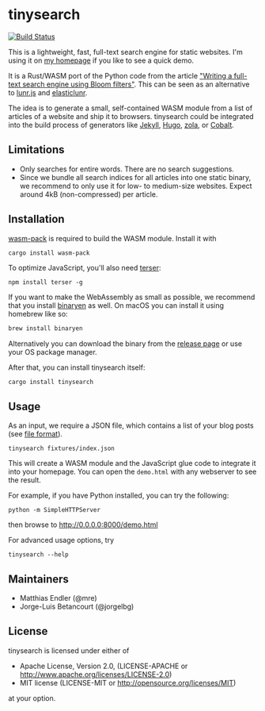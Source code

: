 # tinysearch

[![Build
Status](https://travis-ci.org/mre/tinysearch.svg?branch=master)](https://travis-ci.org/mre/tinysearch)

This is a lightweight, fast, full-text search engine for static websites.
I'm using it on [my homepage](https://endler.dev/2019/tinysearch/) if you like to see a quick demo.

It is a Rust/WASM port of the Python code from the article ["Writing a
full-text search engine using Bloom
filters"](https://www.stavros.io/posts/bloom-filter-search-engine/). This can be
seen as an alternative to [lunr.js](https://lunrjs.com/) and
[elasticlunr](http://elasticlunr.com/).

The idea is to generate a small, self-contained WASM module from a list of
articles of a website and ship it to browsers.
tinysearch could be integrated into the build process of generators like
[Jekyll](https://jekyllrb.com/), [Hugo](https://gohugo.io/),
[zola](https://www.getzola.org/), or
[Cobalt](https://github.com/cobalt-org/cobalt.rs).

## Limitations

- Only searches for entire words. There are no search suggestions.
- Since we bundle all search indices for all articles into one static binary, 
  we recommend to only use it for low- to medium-size websites.
  Expect around 4kB (non-compressed) per article.

## Installation

[wasm-pack](https://rustwasm.github.io/wasm-pack/) is required to build the WASM module. Install it with

```sh
cargo install wasm-pack
```

To optimize JavaScript, you'll also need [terser](https://github.com/terser/terser):

```
npm install terser -g
```

If you want to make the WebAssembly as small as possible, we recommend that you install [binaryen](https://github.com/WebAssembly/binaryen) as well.
On macOS you can install it using homebrew like so:

```sh
brew install binaryen
```

Alternatively you can download the binary from the [release
page](https://github.com/WebAssembly/binaryen/releases) or use your OS package
manager.

After that, you can install tinysearch itself:

```
cargo install tinysearch
```

## Usage

As an input, we require a JSON file, which contains a list of your blog posts
(see [file format](fixtures/index.json)).

```
tinysearch fixtures/index.json
```

This will create a WASM module and the JavaScript glue code to integrate it into
your homepage. You can open the `demo.html` with any webserver to see the
result.

For example, if you have Python installed, you can try the following:

```
python -m SimpleHTTPServer
```

then browse to http://0.0.0.0:8000/demo.html

For advanced usage options, try

```
tinysearch --help
```

## Maintainers

* Matthias Endler (@mre)
* Jorge-Luis Betancourt (@jorgelbg)

## License

tinysearch is licensed under either of

* Apache License, Version 2.0, (LICENSE-APACHE or
  http://www.apache.org/licenses/LICENSE-2.0)
* MIT license (LICENSE-MIT or http://opensource.org/licenses/MIT)

at your option.


[wasm-pack]: https://github.com/rustwasm/wasm-pack
